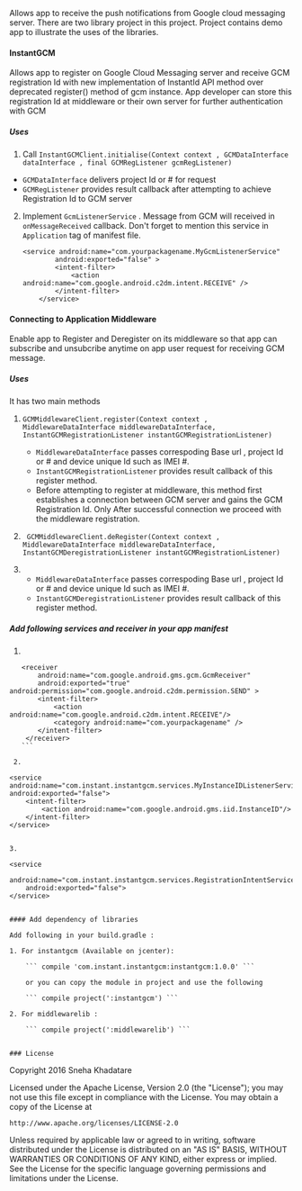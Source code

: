 Allows app to receive the push notifications from Google cloud messaging server.
There are two library project in this project. Project contains demo app to illustrate the uses of the libraries.

#### InstantGCM
Allows app to register on Google Cloud Messaging server and receive GCM registration Id with new implementation of InstantId API method 
over deprecated register() method of gcm instance. 
App developer can store this registration Id at middleware or their own server for further authentication with GCM

##### Uses
1. Call ``` InstantGCMClient.initialise(Context context , GCMDataInterface dataInterface , final GCMRegListener gcmRegListener) ```
  - ```GCMDataInterface``` delivers project Id or # for request
  - ```GCMRegListener``` provides result callback after attempting to achieve Registration Id to GCM server

2. Implement ``` GcmListenerService ``` . Message from GCM will received in ``` onMessageReceived ``` callback.
   Don't forget to mention this service in ``` Application ``` tag of manifest file.

    ```
    <service android:name="com.yourpackagename.MyGcmListenerService"
            android:exported="false" >
            <intent-filter>
                <action android:name="com.google.android.c2dm.intent.RECEIVE" />
            </intent-filter>
        </service>
    ```

#### Connecting to Application Middleware
Enable app to Register and Deregister on its middleware so that app can subscribe and unsubcribe anytime on app user request for receiving GCM message.

##### Uses
It has two main methods 
  1. ```GCMMiddlewareClient.register(Context context , MiddlewareDataInterface middlewareDataInterface, InstantGCMRegistrationListener instantGCMRegistrationListener)```
      - ```MiddlewareDataInterface``` passes correspoding Base url , project Id or # and device unique Id such as IMEI #.
      - ```InstantGCMRegistrationListener``` provides result callback of this register method.
      - Before attempting to register at middleware, this method first establishes a connection between GCM server and gains the GCM Registration Id.
        Only After successful connection we proceed with the middleware registration.
      
  2. ``` GCMMiddlewareClient.deRegister(Context context , MiddlewareDataInterface middlewareDataInterface, InstantGCMDeregistrationListener instantGCMRegistrationListener)```
  3. 
      - ```MiddlewareDataInterface``` passes correspoding Base url , project Id or # and device unique Id such as IMEI #.
      - ```InstantGCMDeregistrationListener``` provides result callback of this register method. 
      

##### Add following services and receiver in your app manifest

 
 1. 
 ```
    <receiver
        android:name="com.google.android.gms.gcm.GcmReceiver"
        android:exported="true"
android:permission="com.google.android.c2dm.permission.SEND" >
        <intent-filter>
            <action android:name="com.google.android.c2dm.intent.RECEIVE"/>
            <category android:name="com.yourpackagename" />
        </intent-filter>
     </receiver>
    ```
    
  2.  
  ```
    <service android:name="com.instant.instantgcm.services.MyInstanceIDListenerService" android:exported="false">
        <intent-filter>
            <action android:name="com.google.android.gms.iid.InstanceID"/>
        </intent-filter>
    </service>
    
  ```
        
  3. 
  ```
    <service
        android:name="com.instant.instantgcm.services.RegistrationIntentService"
        android:exported="false">
    </service>
  ```

#### Add dependency of libraries
 
  Add following in your build.gradle :
      
  1. For instantgcm (Available on jcenter):
      
      ``` compile 'com.instant.instantgcm:instantgcm:1.0.0' ``` 
      
      or you can copy the module in project and use the following
      
      ``` compile project(':instantgcm') ```
      
  2. For middlewarelib :
  
      ``` compile project(':middlewarelib') ```


### License

```
Copyright 2016 Sneha Khadatare

Licensed under the Apache License, Version 2.0 (the "License");
you may not use this file except in compliance with the License.
You may obtain a copy of the License at

    http://www.apache.org/licenses/LICENSE-2.0

Unless required by applicable law or agreed to in writing, software
distributed under the License is distributed on an "AS IS" BASIS,
WITHOUT WARRANTIES OR CONDITIONS OF ANY KIND, either express or implied.
See the License for the specific language governing permissions and
limitations under the License.
```
